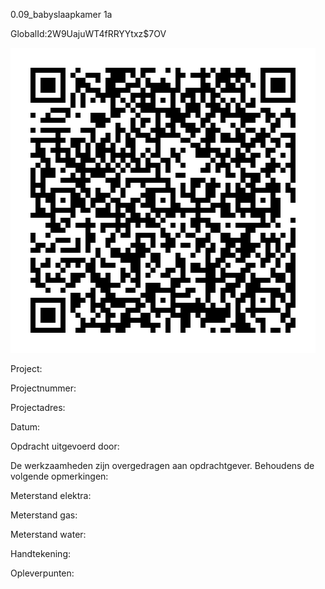 0.09_babyslaapkamer 1a

GlobalId:2W9UajuWT4fRRYYtxz$7OV

![picture](https://github.com/C-Claus/Data-Files/blob/master/QR_codes/KDV/0.09_babyslaapkamer%201a.png)

Project:

Projectnummer:

Projectadres:

Datum:

Opdracht uitgevoerd door:

De werkzaamheden zijn overgedragen aan opdrachtgever. Behoudens de volgende opmerkingen:

Meterstand elektra:

Meterstand gas:

Meterstand water:

Handtekening:

Opleverpunten:
